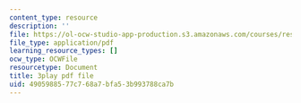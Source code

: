 ```yaml
---
content_type: resource
description: ''
file: https://ol-ocw-studio-app-production.s3.amazonaws.com/courses/res-ll-005-mathematics-of-big-data-and-machine-learning-january-iap-2020/4905988577c768a7bfa53b993788ca7b_0cmj5TfFCLY.pdf
file_type: application/pdf
learning_resource_types: []
ocw_type: OCWFile
resourcetype: Document
title: 3play pdf file
uid: 49059885-77c7-68a7-bfa5-3b993788ca7b
---
```

